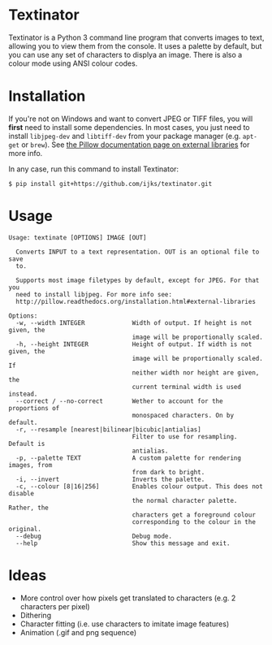 Textinator
==========
Textinator is a Python 3 command line program that converts images to text, allowing you to view them from the console. It uses a palette by default, but you can use any set of characters to displya an image. There is also a colour mode using ANSI colour codes.

Installation
============
If you're not on Windows and want to convert JPEG or TIFF files, you will **first** need to install some dependencies. In most cases, you just need to install `libjpeg-dev` and `libtiff-dev` from your package manager (e.g. `apt-get` or `brew`). See [the Pillow documentation page on external libraries](http://pillow.readthedocs.org/installation.html#external-libraries) for more info.

In any case, run this command to install Textinator:
```
$ pip install git+https://github.com/ijks/textinator.git
```

Usage
=====
```
Usage: textinate [OPTIONS] IMAGE [OUT]

  Converts INPUT to a text representation. OUT is an optional file to save
  to.

  Supports most image filetypes by default, except for JPEG. For that you
  need to install libjpeg. For more info see:
  http://pillow.readthedocs.org/installation.html#external-libraries

Options:
  -w, --width INTEGER             Width of output. If height is not given, the
                                  image will be proportionally scaled.
  -h, --height INTEGER            Height of output. If width is not given, the
                                  image will be proportionally scaled. If
                                  neither width nor height are given, the
                                  current terminal width is used instead.
  --correct / --no-correct        Wether to account for the proportions of
                                  monospaced characters. On by default.
  -r, --resample [nearest|bilinear|bicubic|antialias]
                                  Filter to use for resampling. Default is
                                  antialias.
  -p, --palette TEXT              A custom palette for rendering images, from
                                  from dark to bright.
  -i, --invert                    Inverts the palette.
  -c, --colour [8|16|256]         Enables colour output. This does not disable
                                  the normal character palette. Rather, the
                                  characters get a foreground colour
                                  corresponding to the colour in the original.
  --debug                         Debug mode.
  --help                          Show this message and exit.
```

Ideas
=====
- More control over how pixels get translated to characters (e.g. 2 characters per pixel)
- Dithering
- Character fitting (i.e. use characters to imitate image features)
- Animation (.gif and png sequence)
